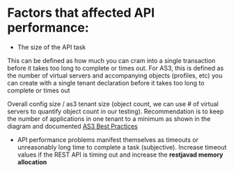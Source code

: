 # Factors that affected API performance:

* The size of the API task

This can be defined as how much you can cram into a single transaction before it takes too long to complete or times out. For AS3, this is defined as the number of virtual servers and accompanying objects (profiles, etc) you can create with a single tenant declaration before it takes too long to complete or times out

Overall config size / as3 tenant size (object count, we can use # of virtual servers to quantify object count in our testing). Recommendation is to keep the number of applications in one tenant to a minimum as shown in the diagram and documented [AS3 Best Practices](https://clouddocs.f5.com/products/extensions/f5-appsvcs-extension/latest/userguide/best-practices.html)

* API performance problems manifest themselves as timeouts or unreasonably long time to complete a task (subjective). Increase timeout values if the REST API is timing out and increase the **restjavad memory allocation**